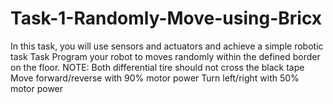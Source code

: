 # Task-1-Randomly-Move-using-Bricx
In this task, you will use sensors and actuators and  achieve a simple robotic task  Task Program your robot to moves randomly within the defined border on the floor. NOTE: Both differential tire should not cross the black tape Move forward/reverse with 90% motor power Turn left/right with 50% motor power 

